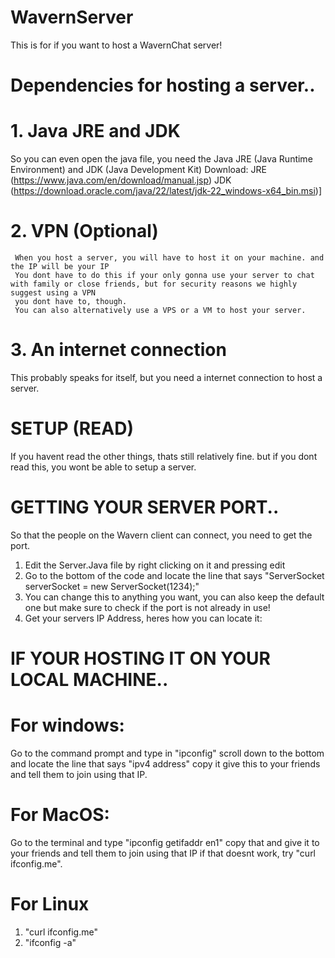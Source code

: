 # WavernServer
This is for if you want to host a WavernChat server!

# Dependencies for hosting a server..
# 1. Java JRE and JDK
   So you can even open the java file, you need the Java JRE (Java Runtime Environment) and JDK (Java Development Kit)
   Download: JRE (https://www.java.com/en/download/manual.jsp) JDK (https://download.oracle.com/java/22/latest/jdk-22_windows-x64_bin.msi)]
# 2. VPN (Optional)
     When you host a server, you will have to host it on your machine. and the IP will be your IP
     You dont have to do this if your only gonna use your server to chat with family or close friends, but for security reasons we highly suggest using a VPN
     you dont have to, though.
     You can also alternatively use a VPS or a VM to host your server.

# 3. An internet connection
This probably speaks for itself, but you need a internet connection to host a server.

# SETUP (READ)
If you havent read the other things, thats still relatively fine. but if you dont read this, you wont be able to setup a server.

# GETTING YOUR SERVER PORT..
So that the people on the Wavern client can connect, you need to get the port.
1. Edit the Server.Java file by right clicking on it and pressing edit
2. Go to the bottom of the code and locate the line that says "ServerSocket serverSocket = new ServerSocket(1234);"
3. You can change this to anything you want, you can also keep the default one but make sure to check if the port is not already in use!
4. Get your servers IP Address, heres how you can locate it:

# IF YOUR HOSTING IT ON YOUR LOCAL MACHINE..

# For windows:
Go to the command prompt and type in "ipconfig"
scroll down to the bottom and locate the line that says "ipv4 address"
copy it
give this to your friends and tell them to join using that IP.

# For MacOS:
Go to the terminal and type "ipconfig getifaddr en1"
copy that and give it to your friends and tell them to join using that IP
if that doesnt work, try "curl ifconfig.me".

# For Linux
1. "curl ifconfig.me"
2. "ifconfig -a"
